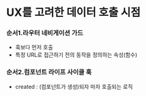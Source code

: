 # UX를 고려한 데이터 호출 시점


### 순서1.라우터 네비게이션 가드

- 훅보다 먼저 호출  
- 특정 URL로 접근하기 전의 동작을 정의하는 속성(함수)


### 순서2.컴포넌트 라이프 사이클 훅

- created : (컴포넌트가 생성)되자 마자 호출되는 로직

